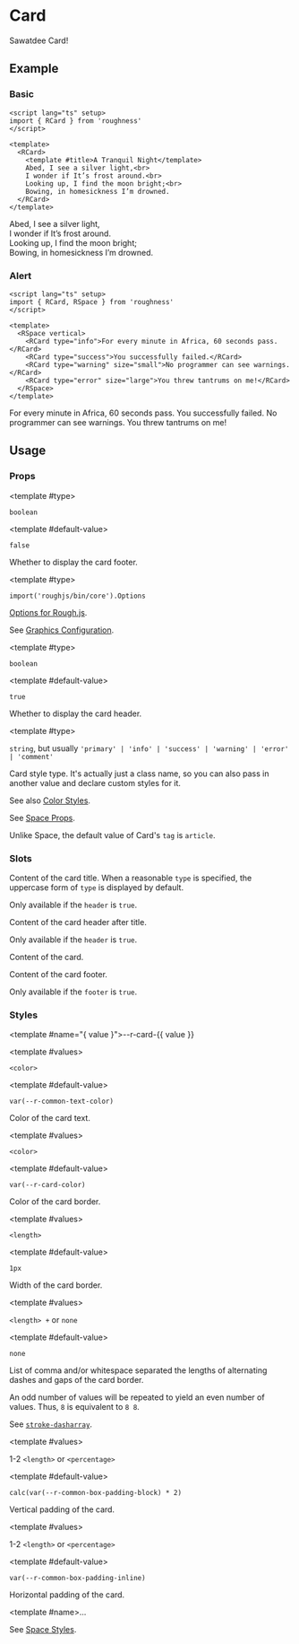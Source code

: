 <script lang="ts" setup>
import { RButton, RCard, RDetails, RSpace, RTable, RText } from 'roughness'
</script>

# Card

Sawatdee Card!

## Example

### Basic

<RDetails>
  <template #summary>Show Code</template>

```vue
<script lang="ts" setup>
import { RCard } from 'roughness'
</script>

<template>
  <RCard>
    <template #title>A Tranquil Night</template>
    Abed, I see a silver light,<br>
    I wonder if It’s frost around.<br>
    Looking up, I find the moon bright;<br>
    Bowing, in homesickness I’m drowned.
  </RCard>
</template>
```

</RDetails>

<RCard>
  <template #title>A Tranquil Night</template>
  Abed, I see a silver light,<br>
  I wonder if It’s frost around.<br>
  Looking up, I find the moon bright;<br>
  Bowing, in homesickness I’m drowned.
</RCard>

### Alert

<RDetails>
  <template #summary>Show Code</template>

```vue
<script lang="ts" setup>
import { RCard, RSpace } from 'roughness'
</script>

<template>
  <RSpace vertical>
    <RCard type="info">For every minute in Africa, 60 seconds pass.</RCard>
    <RCard type="success">You successfully failed.</RCard>
    <RCard type="warning" size="small">No programmer can see warnings.</RCard>
    <RCard type="error" size="large">You threw tantrums on me!</RCard>
  </RSpace>
</template>
```

</RDetails>

<RSpace vertical>
  <RCard type="info">For every minute in Africa, 60 seconds pass.</RCard>
  <RCard type="success">You successfully failed.</RCard>
  <RCard type="warning" size="small">No programmer can see warnings.</RCard>
  <RCard type="error" size="large">You threw tantrums on me!</RCard>
</RSpace>

## Usage

### Props

<RPropsTable>

  <RProp name="footer">

  <template #type>

  `boolean`

  </template>

  <template #default-value>

  `false`

  </template>

  Whether to display the card footer.

  </RProp>

  <RProp name="graphics-options">

  <template #type>

  `import('roughjs/bin/core').Options`

  </template>

  [Options for Rough.js](https://github.com/rough-stuff/rough/wiki#options).

  See [Graphics Configuration](/components/graphics#component-prop).

  </RProp>

  <RProp name="header">

  <template #type>

  `boolean`

  </template>

  <template #default-value>

  `true`

  </template>

  Whether to display the card header.

  </RProp>

  <RProp name="type">

  <template #type>

  `string`, but usually `'primary' | 'info' | 'success' | 'warning' | 'error' | 'comment'`

  </template>

  Card style type. It's actually just a class name, so you can also pass in another value and declare custom styles for it.

  See also [Color Styles](/guide/theme#color-styles).

  </RProp>

  <RProp name="...">

  See [Space Props](/components/space#props).

  Unlike Space, the default value of Card's `tag` is `article`.

  </RProp>

</RPropsTable>

### Slots

<RSlotsTable>

  <RSlot name="title">

  Content of the card title. When a reasonable `type` is specified, the uppercase form of `type` is displayed by default.

  Only available if the `header` is `true`.

  </RSlot>

  <RSlot name="header-end">

  Content of the card header after title.

  Only available if the `header` is `true`.

  </RSlot>

  <RSlot name="default">
    Content of the card.
  </RSlot>

  <RSlot name="footer">

  Content of the card footer.

  Only available if the `footer` is `true`.

  </RSlot>

</RSlotsTable>

### Styles

<RStylesTable>

  <template #name="{ value }">--r-card-{{ value }}</template>

  <RStyle name="color">

  <template #values>

  `<color>`

  </template>

  <template #default-value>

  `var(--r-common-text-color)`

  </template>

  Color of the card text.

  </RStyle>

  <RStyle name="border-color">

  <template #values>

  `<color>`

  </template>

  <template #default-value>

  `var(--r-card-color)`

  </template>

  Color of the card border.

  </RStyle>

  <RStyle name="border-width">

  <template #values>

  `<length>`

  </template>

  <template #default-value>

  `1px`

  </template>

  Width of the card border.

  </RStyle>

  <RStyle name="border-dash">

  <template #values>

  `<length> +` or `none`

  </template>

  <template #default-value>

  `none`

  </template>

  List of comma and/or whitespace separated the lengths of alternating dashes and gaps of the card border.

  An odd number of values will be repeated to yield an even number of values. Thus, `8` is equivalent to `8 8`.

  See [`stroke-dasharray`](https://developer.mozilla.org/en-US/docs/Web/SVG/Attribute/stroke-dasharray).

  </RStyle>

  <RStyle name="padding-block">

  <template #values>

  1-2 `<length>` or `<percentage>`

  </template>

  <template #default-value>

  `calc(var(--r-common-box-padding-block) * 2)`

  </template>

  Vertical padding of the card.

  </RStyle>

  <RStyle name="padding-inline">

  <template #values>

  1-2 `<length>` or `<percentage>`

  </template>

  <template #default-value>

  `var(--r-common-box-padding-inline)`

  </template>

  Horizontal padding of the card.

  </RStyle>

  <RStyle name="...">

  <template #name>...</template>

  See [Space Styles](/components/space#styles).

  </RStyle>

</RStylesTable>
